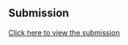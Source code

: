 ## Submission

[Click here to view the submission](https://leetcode.com/problems/power-of-two/submissions/1615701831/?envType=problem-list-v2&envId=bit-manipulation)